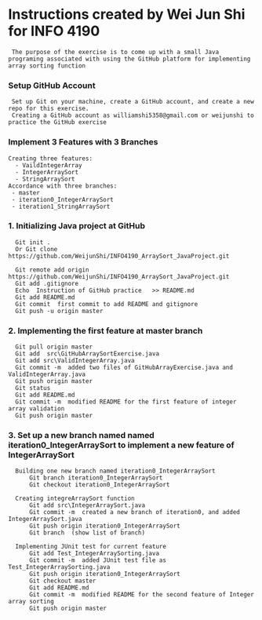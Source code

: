 # Instructions created by Wei Jun Shi for INFO 4190
     The purpose of the exercise is to come up with a small Java programing associated with using the GitHub platform for implementing   array sorting function
     
### Setup GitHub Account
     Set up Git on your machine, create a GitHub account, and create a new repo for this exercise.
     Creating a GitHub account as williamshi5358@gmail.com or weijunshi to practice the GitHub exercise

### Implement 3 Features with 3 Branches
    Creating three features: 
      - VaildIntegerArray
      - IntegerArraySort
      - StringArraySort
    Accordance with three branches:
     - master
     - iteration0_IntegerArraySort
     - iteration1_StringArraySort
     
### 1. Initializing Java project at GitHub
      Git init .
      Or Git clone https://github.com/WeijunShi/INFO4190_ArraySort_JavaProject.git

      Git remote add origin https://github.com/WeijunShi/INFO4190_ArraySort_JavaProject.git
      Git add .gitignore
      Echo  Instruction of GitHub practice   >> README.md
      Git add README.md
      Git commit  first commit to add README and gitignore 
      Git push -u origin master
         
### 2. Implementing the first feature at master branch
      Git pull origin master
      Git add  src\GitHubArraySortExercise.java
      Git add src\ValidIntegerArray.java
      Git commit -m  added two files of GitHubArrayExercise.java and ValidIntegerArray.java 
      Git push origin master
      Git status
      Git add README.md
      Git commit -m  modified README for the first feature of integer array validation  
      Git push origin master
      
      
### 3. Set up a new branch named named iteration0_IntegerArraySort to implement a new feature of IntegerArraySort  
      Building one new branch named iteration0_IntegerArraySort 
          Git branch iteration0_IntegerArraySort
          Git checkout iteration0_IntegerArraySort
          
      Creating integreArraySort function    
          Git add src\IntegerArraySort.java
          Git commit -m  created a new branch of iteration0, and added IntegerArraySort.java  
          Git push origin iteration0_IntegerArraySort
          Git branch  (show list of branch)
          
      Implementing JUnit test for current feature
          Git add Test_IntegerArraySorting.java
          Git commit -m  added JUnit test file as Test_IntegerArraySorting.java  
          Git push origin iteration0_IntegerArraySort
          Git checkout master
          Git add README.md
          Git commit -m  modified README for the second feature of Integer array sorting  
          Git push origin master